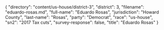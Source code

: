 {
  "directory": "content/us-house/district-3",
  "district": 3,
  "filename": "eduardo-rosas.md",
  "full-name": "Eduardo Rosas",
  "jurisdiction": "Howard County",
  "last-name": "Rosas",
  "party": "Democrat",
  "race": "us-house",
  "sn2": "2017 Tax cuts",
  "survey-response": false,
  "title": "Eduardo Rosas"
}
